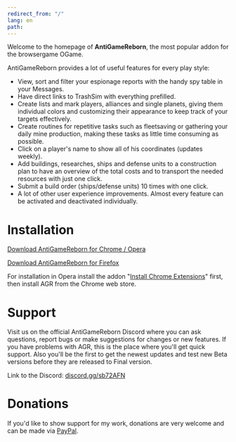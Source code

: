 ```yaml
---
redirect_from: "/"
lang: en
path: 
---
```


Welcome to the homepage of **AntiGameReborn**, the most popular addon for the 
browsergame OGame.

AntiGameReborn provides a lot of useful features for every play style:

* View, sort and filter your espionage reports with the handy spy table
in your Messages.
* Have direct links to TrashSim with everything prefilled.
* Create lists and mark players, alliances and single planets, giving them
individual colors and customizing their appearance to keep track of your targets
effectively.
* Create routines for repetitive tasks such as fleetsaving or gathering your 
daily mine production, making these tasks as little time consuming as possible.
* Click on a player's name to show all of his coordinates (updates weekly).
* Add buildings, researches, ships and defense units to a construction plan to
have an overview of the total costs and to transport the needed resources with
just one click.
* Submit a build order (ships/defense units) 10 times with one click.
* A lot of other user experience improvements. Almost every feature can be
activated and deactivated individually.

# Installation
[Download AntiGameReborn for Chrome / Opera](https://chrome.google.com/webstore/detail/mhfbpacbhjchkjeopjfgdhckepclcfll/)

[Download AntiGameReborn for Firefox](https://addons.mozilla.org/en/firefox/addon/antigamereborn/)

For installation in Opera install the addon "[Install Chrome Extensions](https://addons.opera.com/de/extensions/details/install-chrome-extensions/)" first, then install AGR from the Chrome web store.

# Support
Visit us on the official AntiGameReborn Discord where you can ask questions, 
report bugs or make suggestions for changes or new features. If you have 
problems with AGR, this is the place where you'll get quick support. Also 
you'll be the first to get the newest updates and test new Beta versions 
before they are released to Final version.

Link to the Discord: [discord.gg/sb72AFN](https://discord.gg/sb72AFN)

# Donations
If you'd like to show support for my work, donations are very welcome and
can be made via [PayPal](https://www.paypal.com/cgi-bin/webscr?cmd=_s-xclick&hosted_button_id=E7ZA3C9PX3ZWN&source=url).